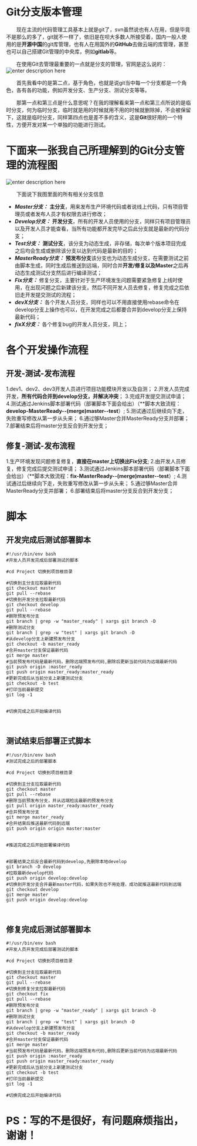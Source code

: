 # Git分支版本管理


&emsp;&emsp;现在主流的代码管理工具基本上就是git了，svn虽然说也有人在用，但是毕竟不是那么的多了，git就不一样了，依旧是在呗大多数人所接受着，国内一般人使用的是**开源中国**的git库管理，也有人在用国外的**GitHub**去做云端的库管理，甚至也可以自己搭建Git管理的中央库，例如**gitlab**等。

&emsp;&emsp;在使用Git去管理最重要的一点就是分支的管理，官网是这么说的：
![enter description here](http://blogpic.momentsoflife.work/1579423612163.png)

&emsp;&emsp;首先我看中的是第二点，基于角色，也就是说git当中每一个分支都是一个角色，各有各的功能，例如开发分支、生产分支、测试分支等等。

&emsp;&emsp;那第一点和第三点是什么意思呢？在我的理解看来第一点和第三点所说的是临时分支，何为临时分支，临时就是用的时候就用不用的时候就删除掉，不会被保留下，这就是临时分支，同样第四点也是差不多的含义，这是**Git**很好用的一个特性，方便开发对某一个单独的功能进行测试。


# 下面来一张我自己所理解到的Git分支管理的流程图


![enter description here](http://blogpic.momentsoflife.work/git分支管理.png)

&emsp;&emsp;下面说下我图里面的所有相关分支信息 

 - ***Master分支：*** **主分支**，用来发布生产环境代码或者说线上代码，只有项目管理员或者发布人员才有权限去进行修改；
 - ***Develop分支：*** **开发分支**，所有的开发人员使用的分支，同样只有项目管理员以及开发人员才能查看，当所有功能都开发完毕之后此分支就是最新的代码分支；
 - ***Test分支：*** **测试分支**，该分支为动态生成，非存储，每次单个版本项目完成之后均会生成或删除该分支以达到代码是最新的目的；
 - ***MasterReady分支：*** **预发布分支**该分支也为动态生成分支，在需要测试之前由脚本生成，同时生成后推送到远端，同时合并**开发/修复以及Master**之后再动态生成测试分支然后进行编译测试；
 - ***Fix分支：*** 修复分支，主要针对于生产环境发生问题需要紧急修复上线时使用，在出现问题之后新建该分支，然后不同开发人员去修复，修复完成之后依旧走开发提交测试的流程；
 - ***devX分支：*** 各个开发人员分支，同样也可以不用直接使用rebase命令在develop分支上操作也可以，在开发完成之后都要合并到develop分支上保持最新代码；
 - ***fixX分支：*** 各个修复bug的开发人员分支，同上；

# 各个开发操作流程

## 开发-测试-发布流程

 1.dev1、dev2、dev3开发人员进行项目功能模块开发以及自测；
 2.开发人员完成开发，**所有代码合并到develop分支，并解决冲突**；
 3.完成开发提交测试申请；
 4.测试通过Jenkins脚本部署代码（部署脚本下面会给出）（**脚本大致流程：**develop-MasterReady--(merge)master--test**）;
 5.测试通过后继续向下走，失败重写修改从第一步从头来；
 6.通过够Master合并MasterReady分支并部署；
 7.部署结束后将master分支反合到开发分支；

## 修复-测试-发布流程

 1.生产环境发现问题修复修复，**直接在master上切换出Fix分支**;
 2.由开发人员修复，修复完成后提交测试申请；
 3.测试通过Jenkins脚本部署代码（部署脚本下面会给出）（**脚本大致流程：**fix-MasterReady--(merge)master--test**）;
 4.测试通过后继续向下走，失败重写修改从第一步从头来；
 5.通过够Master合并MasterReady分支并部署；
 6.部署结束后将master分支反合到开发分支；


# 脚本

## 开发完成后测试部署脚本

``` shell
#!/usr/bin/env bash
#开发人员开发完成后部署测试的脚本

#cd Project 切换到项目根目录

#切换到主分支拉取最新代码
git checkout master
git pull --rebase
#切换到开发分支拉取最新代码
git checkout develop
git pull --rebase
#删除预发布分支
git branch | grep -w "master_ready" | xargs git branch -D
#删除测试分支
git branch | grep -w "test" | xargs git branch -D
#从develop分支上新建预发布分支
git checkout -b master_ready
#合并master分支保证最新代码
git merge master
#当前预发布代码是最新代码，删除远端预发布代码,删除后更新当前代码为远端最新代码
git push origin :master_ready
git push origin master_ready:master_ready
#更新完成后从当前分支上新建测试分支
git checkout -b test
#打印当前最新提交
git log -1


#切换完成之后开始编译代码



```

## 测试结束后部署正式脚本

``` shell
#!/usr/bin/env bash
#测试完成之后的部署脚本

#cd Project 切换到项目根目录

#切换到主分支拉取最新代码
git checkout master
git pull --rebase
#删除当前预发布分支，并从远端检出最新的预发布分支
git pull origin master_ready:master_ready
#合并预发布分支
git merge master_ready
#合并结束后推送最新代码到远端
git push origin origin master:master


#推送完成之后开始部署编译代码


#部署结束之后反合最新代码到develop,先删除本地develop
git branch -D develop
#拉取最新develop代码
git push origin develop:develop
#切换到开发分支合并最新master代码，如果失败也不用处理，成功就推送最新代码到远端
git checkout develop
git merge master
git push origin develop:develop



```

## 修复完成后测试部署脚本

``` shell
#!/usr/bin/env bash
#开发人员开发完成后部署测试的脚本

#cd Project 切换到项目根目录

#切换到主分支拉取最新代码
git checkout master
git pull --rebase
#切换到修复分支拉取最新代码
git checkout fix
git pull --rebase
#删除预发布分支
git branch | grep -w "master_ready" | xargs git branch -D
#删除测试分支
git branch | grep -w "test" | xargs git branch -D
#从develop分支上新建预发布分支
git checkout -b master_ready
#合并master分支保证最新代码
git merge master
#当前预发布代码是最新代码，删除远端预发布代码,删除后更新当前代码为远端最新代码
git push origin :master_ready
git push origin master_ready:master_ready
#更新完成后从当前分支上新建测试分支
git checkout -b test
#打印当前最新提交
git log -1

#切换完成之后开始编译代码

```


# PS：写的不是很好，有问题麻烦指出，谢谢！


